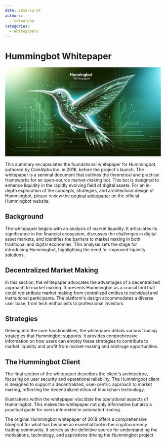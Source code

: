 ```yaml
---
date: 2018-12-24
authors:
  - coinalpha
categories:
  - Whitepapers
---
```


# Hummingbot Whitepaper

![](cover.webp)

This summary encapsulates the foundational whitepaper for Hummingbot, authored by CoinAlpha Inc. in 2018, before the project's launch. The whitepaper is a seminal document that outlines the theoretical and practical frameworks for an open-source market-making bot. This bot is designed to enhance liquidity in the rapidly evolving field of digital assets. For an in-depth exploration of the concepts, strategies, and architectural design of Hummingbot, please review the [original whitepaper](../../../liquidity-mining.pdf) on the official Hummingbot website.

<!-- more -->

## Background
The whitepaper begins with an analysis of market liquidity. It articulates its significance in the financial ecosystem, discusses the challenges in digital asset markets, and identifies the barriers to market making in both traditional and digital economies. This analysis sets the stage for introducing Hummingbot, highlighting the need for improved liquidity solutions.

## Decentralized Market Making
In this section, the whitepaper advocates the advantages of a decentralized approach to market making. It presents Hummingbot as a crucial tool that could redistribute market making from centralized entities to individual and institutional participants. The platform's design accommodates a diverse user base, from tech enthusiasts to professional investors.

## Strategies
Delving into the core functionalities, the whitepaper details various trading strategies that Hummingbot supports. It provides comprehensive information on how users can employ these strategies to contribute to market liquidity and profit from market-making and arbitrage opportunities.

## The Hummingbot Client
The final section of the whitepaper describes the client's architecture, focusing on user security and operational reliability. The Hummingbot client is designed to support a decentralized, user-centric approach to market making, reflecting the decentralized ethos of blockchain technology.

Illustrations within the whitepaper elucidate the operational aspects of Hummingbot. This makes the whitepaper not only informative but also a practical guide for users interested in automated trading.

The original Hummingbot whitepaper of 2018 offers a comprehensive blueprint for what has become an essential tool in the cryptocurrency trading community. It serves as the definitive source for understanding the motivations, technology, and aspirations driving the Hummingbot project.
